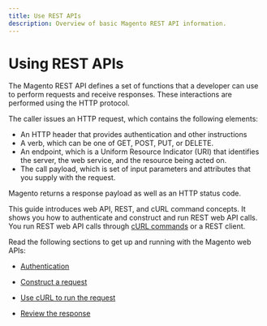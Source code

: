 ```yaml
---
title: Use REST APIs
description: Overview of basic Magento REST API information.
---
```


# Using REST APIs

The Magento REST API defines a set of functions that a developer can use to perform requests and receive responses. These interactions are performed using the HTTP protocol.

The caller issues an HTTP request, which contains the following elements:

*  An HTTP header that provides authentication and other instructions
*  A verb, which can be one of GET, POST, PUT, or DELETE.
*  An endpoint, which is a Uniform Resource Indicator (URI) that identifies the server, the web service, and the resource being acted on.
*  The call payload, which is set of input parameters and attributes that you supply with the request.

Magento returns a response payload as well as an HTTP status code.

This guide introduces web API, REST, and cURL command concepts. It shows you how to authenticate and construct and run REST web API calls. You run REST web API calls through <a href="./gs-curl">cURL commands</a> or a REST client.

Read the following sections to get up and running with the Magento web APIs:

<ul>
   <li>
      <p>
         <a href="./authentication/"> Authentication</a>
      </p>
   </li>
   <li>
      <p>
         <a href="./gs-web-api-request">Construct a request</a>
      </p>
   </li>
   <li>
      <p>
         <a href="./gs-curl">Use cURL to run the request</a>
      </p>
   </li>
   <li>
      <p>
         <a href="./gs-web-api-response">Review the response</a>
      </p>
   </li>
</ul>
